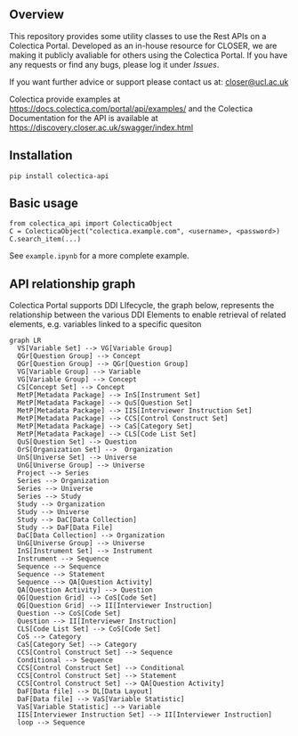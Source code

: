 ## Overview

This repository provides some utility classes to use the Rest APIs on a Colectica Portal. 
Developed as an in-house resource for CLOSER, we are making it publicly avaliable for others using the Colectica Portal.
If you have any requests or find any bugs, please log it under *Issues*.

If you want further advice or support please contact us at: closer@ucl.ac.uk

Colectica provide examples at https://docs.colectica.com/portal/api/examples/ and the Colectica Documentation for the API is available at https://discovery.closer.ac.uk/swagger/index.html

## Installation

```
pip install colectica-api
```

## Basic usage

```
from colectica_api import ColecticaObject
C = ColecticaObject("colectica.example.com", <username>, <password>)
C.search_item(...)
```

See `example.ipynb` for a more complete example.

## API relationship graph
Colectica Portal supports DDI LIfecycle, the graph below, represents the relationship between the various DDI Elements to enable retrieval of related elements, e.g. variables linked to a specific quesiton

```mermaid
graph LR
  VS[Variable Set] --> VG[Variable Group]
  QGr[Question Group] --> Concept
  QGr[Question Group] --> QGr[Question Group]
  VG[Variable Group] --> Variable
  VG[Variable Group] --> Concept
  CS[Concept Set] --> Concept
  MetP[Metadata Package] --> InS[Instrument Set]
  MetP[Metadata Package] --> QuS[Question Set]
  MetP[Metadata Package] --> IIS[Interviewer Instruction Set]
  MetP[Metadata Package] --> CCS[Control Construct Set]
  MetP[Metadata Package] --> CaS[Category Set]
  MetP[Metadata Package] --> CLS[Code List Set]
  QuS[Question Set] --> Question
  OrS[Organization Set] -->  Organization
  UnS[Universe Set] --> Universe
  UnG[Universe Group] --> Universe
  Project --> Series
  Series --> Organization
  Series --> Universe
  Series --> Study
  Study --> Organization
  Study --> Universe
  Study --> DaC[Data Collection]
  Study --> DaF[Data File]
  DaC[Data Collection] --> Organization
  UnG[Universe Group] --> Universe
  InS[Instrument Set] --> Instrument
  Instrument --> Sequence
  Sequence --> Sequence
  Sequence --> Statement
  Sequence --> QA[Question Activity]
  QA[Question Activity] --> Question
  QG[Question Grid] --> CoS[Code Set]
  QG[Question Grid] --> II[Interviewer Instruction]
  Question --> CoS[Code Set]
  Question --> II[Interviewer Instruction]
  CLS[Code List Set] --> CoS[Code Set]
  CoS --> Category
  CaS[Category Set] --> Category
  CCS[Control Construct Set] --> Sequence
  Conditional --> Sequence
  CCS[Control Construct Set] --> Conditional
  CCS[Control Construct Set] --> Statement
  CCS[Control Construct Set] --> QA[Question Activity]
  DaF[Data file] --> DL[Data Layout]
  DaF[Data file] --> VaS[Variable Statistic]
  VaS[Variable Statistic] --> Variable
  IIS[Interviewer Instruction Set] --> II[Interviewer Instruction]
  loop --> Sequence
```
